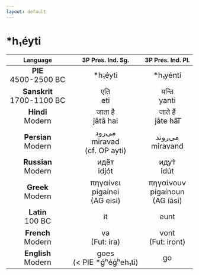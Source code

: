 ```yaml
---
layout: default
---
```

<!---
Text can be **bold**, _italic_, or ~~strikethrough~~.

[Link to another page](./another-page.html)

There should be whitespace between paragraphs.

There should be whitespace between paragraphs. We recommend including a README, or a file with information about your project.
-->

# \*h₁éyti

<style>
td {
  font-size: 20px
}
</style>

| Language | 3P Pres. Ind. Sg. | 3P Pres. Ind. Pl. |
|:-:|:-:|:-:|
| **PIE**<br>4500-2500 BC | \*h₁éyti | \*h₁yénti |
| **Sanskrit**<br>1700-1100 BC  | एति<br>eti | यन्ति<br>yanti |
| **Hindi**<br>Modern | जाता है<br>jātā hai | जाते हैं<br>jāte ha͠i |
| **Persian**<br>Modern | می‌رود<br>miravad<br>(cf. OP ayti) | می‌روند<br>miravand |
| **Russian**<br>Modern | идёт<br>idjót | иду́т<br>idút |
| **Greek**<br>Modern | πηγαίνει<br>pigaínei<br>(AG eisi) | πηγαίνουν<br>pigaínoun<br>(AG íāsi) |
| **Latin**<br>100 BC | it | eunt |
| **French**<br>Modern | va<br>(Fut: ira) | vont<br>(Fut: iront) |
| **English**<br>Modern | goes<br>(< PIE \*ǵʰéǵʰeh₁ti) | go |
